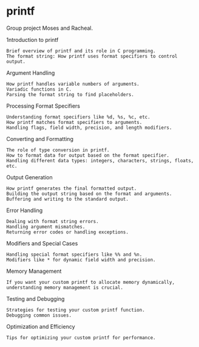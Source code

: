 # printf
Group project Moses and Racheal.


1ntroduction to printf

    Brief overview of printf and its role in C programming.
    The format string: How printf uses format specifiers to control output.

Argument Handling

    How printf handles variable numbers of arguments.
    Variadic functions in C.
    Parsing the format string to find placeholders.

Processing Format Specifiers

    Understanding format specifiers like %d, %s, %c, etc.
    How printf matches format specifiers to arguments.
    Handling flags, field width, precision, and length modifiers.

Converting and Formatting

    The role of type conversion in printf.
    How to format data for output based on the format specifier.
    Handling different data types: integers, characters, strings, floats, etc.

Output Generation

    How printf generates the final formatted output.
    Building the output string based on the format and arguments.
    Buffering and writing to the standard output.

Error Handling

    Dealing with format string errors.
    Handling argument mismatches.
    Returning error codes or handling exceptions.

Modifiers and Special Cases

    Handling special format specifiers like %% and %n.
    Modifiers like * for dynamic field width and precision.

Memory Management

    If you want your custom printf to allocate memory dynamically, understanding memory management is crucial.

Testing and Debugging

    Strategies for testing your custom printf function.
    Debugging common issues.

Optimization and Efficiency

    Tips for optimizing your custom printf for performance.

